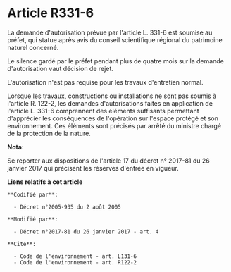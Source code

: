 # Article R331-6

La demande d'autorisation prévue par l'article L. 331-6 est soumise au préfet, qui statue après avis du conseil scientifique
régional du patrimoine naturel concerné. 

Le silence gardé par le préfet pendant plus de quatre mois sur la demande d'autorisation vaut décision de rejet. 

L'autorisation n'est pas requise pour les travaux d'entretien normal. 

Lorsque les travaux, constructions ou installations ne sont pas soumis à l'article R. 122-2, les demandes d'autorisations
faites en application de l'article L. 331-6 comprennent des éléments suffisants permettant d'apprécier les conséquences de
l'opération sur l'espace protégé et son environnement. Ces éléments sont précisés par arrêté du ministre chargé de la
protection de la nature.

**Nota:**

Se reporter aux dispositions de l'article 17 du décret n° 2017-81 du 26 janvier 2017 qui précisent les réserves d'entrée en
vigueur.

**Liens relatifs à cet article**

	**Codifié par**:

	  - Décret n°2005-935 du 2 août 2005

	**Modifié par**:

	  - Décret n°2017-81 du 26 janvier 2017 - art. 4

	**Cite**:

	  - Code de l'environnement - art. L131-6
	  - Code de l'environnement - art. R122-2
